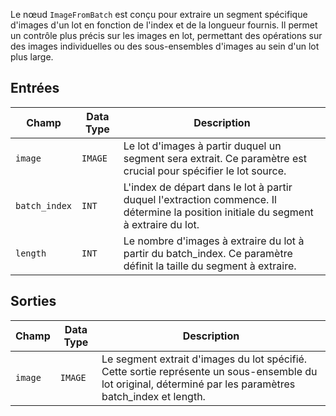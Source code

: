 Le nœud `ImageFromBatch` est conçu pour extraire un segment spécifique d'images d'un lot en fonction de l'index et de la longueur fournis. Il permet un contrôle plus précis sur les images en lot, permettant des opérations sur des images individuelles ou des sous-ensembles d'images au sein d'un lot plus large.

## Entrées

| Champ          | Data Type | Description                                                                           |
|----------------|-------------|---------------------------------------------------------------------------------------|
| `image`        | `IMAGE`     | Le lot d'images à partir duquel un segment sera extrait. Ce paramètre est crucial pour spécifier le lot source. |
| `batch_index`  | `INT`       | L'index de départ dans le lot à partir duquel l'extraction commence. Il détermine la position initiale du segment à extraire du lot. |
| `length`       | `INT`       | Le nombre d'images à extraire du lot à partir du batch_index. Ce paramètre définit la taille du segment à extraire. |

## Sorties

| Champ | Data Type | Description                                                                                   |
|-------|-------------|-----------------------------------------------------------------------------------------------|
| `image` | `IMAGE`    | Le segment extrait d'images du lot spécifié. Cette sortie représente un sous-ensemble du lot original, déterminé par les paramètres batch_index et length. |
